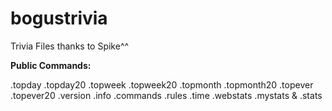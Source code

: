 # bogustrivia
Trivia Files thanks to Spike^^


**Public Commands:**

.topday .topday20 .topweek .topweek20 .topmonth .topmonth20 .topever .topever20 .version .info .commands .rules .time .webstats .mystats & .stats <nick> 
